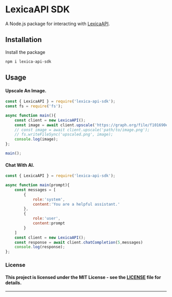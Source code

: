 # LexicaAPI SDK
A Node.js package for interacting with [LexicaAPI](https://lexica.qewertyy.dev).

## Installation
Install the package

```bash
npm i lexica-api-sdk
```

## Usage
#### Upscale An Image.

```js
const { LexicaAPI } = require('lexica-api-sdk');
const fs = require('fs');

async function main(){
    const client = new LexicaAPI();
    const image = await client.upscale('https://graph.org/file/f101690e35767a7fe82b5.png',"url");
    // const image = await client.upscale('path/to/image.png');
    // fs.writeFileSync('upscaled.png', image);
    console.log(image);
};

main();
```

#### Chat With AI.
```js
const { LexicaAPI } = require('lexica-api-sdk');

async function main(prompt){
    const messages = [
        {
            role:'system',
            content:'You are a helpful assistant.'
        },
        {
            role:'user',
            content:prompt
        }
    ]
    const client = new LexicaAPI();
    const response = await client.chatCompletion(5,messages)
    console.log(response);
};
```

### License 
#### This project is licensed under the MIT License - see the [LICENSE](LICENSE) file for details.
---